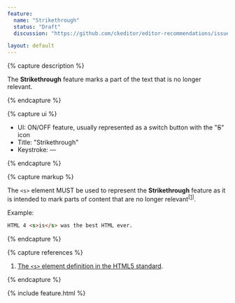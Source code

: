 ```yaml
---
feature:
  name: "Strikethrough"
  status: "Draft"
  discussion: "https://github.com/ckeditor/editor-recommendations/issues/3"

layout: default
---
```


{% capture description %}

The **Strikethrough** feature marks a part of the text that is no longer relevant.

{% endcapture %}

{% capture ui %}

 * UI: ON/OFF feature, usually represented as a switch button with the "<s>S</s>" icon
 * Title: "Strikethrough"
 * Keystroke: —

{% endcapture %}

{% capture markup %}

The `<s>` element MUST be used to represent the **Strikethrough** feature as it is intended to mark parts of content that are no longer relevant<sup>[[1](#ref1)]</sup>.

Example:

```html
HTML 4 <s>is</s> was the best HTML ever.
```

{% endcapture %}

{% capture references %}

1. <a id="ref1"></a>[The `<s>` element definition in the HTML5 standard](http://www.w3.org/TR/html5/text-level-semantics.html#the-s-element).

{% endcapture %}

{% include feature.html %}
